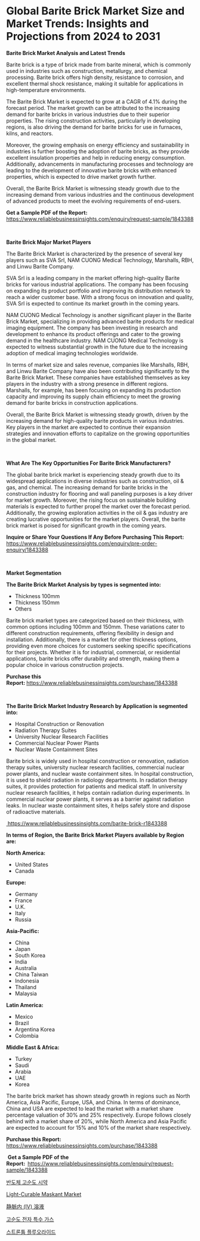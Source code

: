 <p><h1>Global Barite Brick Market Size and Market Trends: Insights and Projections from 2024 to 2031</h1></p><p><strong>Barite Brick Market Analysis and Latest Trends</strong></p>
<p><p>Barite brick is a type of brick made from barite mineral, which is commonly used in industries such as construction, metallurgy, and chemical processing. Barite brick offers high density, resistance to corrosion, and excellent thermal shock resistance, making it suitable for applications in high-temperature environments.</p><p>The Barite Brick Market is expected to grow at a CAGR of 4.1% during the forecast period. The market growth can be attributed to the increasing demand for barite bricks in various industries due to their superior properties. The rising construction activities, particularly in developing regions, is also driving the demand for barite bricks for use in furnaces, kilns, and reactors.</p><p>Moreover, the growing emphasis on energy efficiency and sustainability in industries is further boosting the adoption of barite bricks, as they provide excellent insulation properties and help in reducing energy consumption. Additionally, advancements in manufacturing processes and technology are leading to the development of innovative barite bricks with enhanced properties, which is expected to drive market growth further.</p><p>Overall, the Barite Brick Market is witnessing steady growth due to the increasing demand from various industries and the continuous development of advanced products to meet the evolving requirements of end-users.</p></p>
<p><strong>Get a Sample PDF of the Report:&nbsp;</strong> <a href="https://www.reliablebusinessinsights.com/enquiry/request-sample/1843388">https://www.reliablebusinessinsights.com/enquiry/request-sample/1843388</a></p>
<p>&nbsp;</p>
<p><strong>Barite Brick Major Market Players</strong></p>
<p><p>The Barite Brick Market is characterized by the presence of several key players such as SVA Srl, NAM CUONG Medical Technology, Marshalls, RBH, and Linwu Barite Company. </p><p>SVA Srl is a leading company in the market offering high-quality Barite bricks for various industrial applications. The company has been focusing on expanding its product portfolio and improving its distribution network to reach a wider customer base. With a strong focus on innovation and quality, SVA Srl is expected to continue its market growth in the coming years.</p><p>NAM CUONG Medical Technology is another significant player in the Barite Brick Market, specializing in providing advanced barite products for medical imaging equipment. The company has been investing in research and development to enhance its product offerings and cater to the growing demand in the healthcare industry. NAM CUONG Medical Technology is expected to witness substantial growth in the future due to the increasing adoption of medical imaging technologies worldwide.</p><p>In terms of market size and sales revenue, companies like Marshalls, RBH, and Linwu Barite Company have also been contributing significantly to the Barite Brick Market. These companies have established themselves as key players in the industry with a strong presence in different regions. Marshalls, for example, has been focusing on expanding its production capacity and improving its supply chain efficiency to meet the growing demand for barite bricks in construction applications.</p><p>Overall, the Barite Brick Market is witnessing steady growth, driven by the increasing demand for high-quality barite products in various industries. Key players in the market are expected to continue their expansion strategies and innovation efforts to capitalize on the growing opportunities in the global market.</p></p>
<p>&nbsp;</p>
<p><strong>What Are The Key Opportunities For Barite Brick Manufacturers?</strong></p>
<p><p>The global barite brick market is experiencing steady growth due to its widespread applications in diverse industries such as construction, oil & gas, and chemical. The increasing demand for barite bricks in the construction industry for flooring and wall paneling purposes is a key driver for market growth. Moreover, the rising focus on sustainable building materials is expected to further propel the market over the forecast period. Additionally, the growing exploration activities in the oil & gas industry are creating lucrative opportunities for the market players. Overall, the barite brick market is poised for significant growth in the coming years.</p></p>
<p><strong>Inquire or Share Your Questions If Any Before Purchasing This Report:</strong> <a href="https://www.reliablebusinessinsights.com/enquiry/pre-order-enquiry/1843388">https://www.reliablebusinessinsights.com/enquiry/pre-order-enquiry/1843388</a></p>
<p>&nbsp;</p>
<p><strong>Market Segmentation</strong></p>
<p><strong>The Barite Brick Market Analysis by types is segmented into:</strong></p>
<p><ul><li>Thickness 100mm</li><li>Thickness 150mm</li><li>Others</li></ul></p>
<p><p>Barite brick market types are categorized based on their thickness, with common options including 100mm and 150mm. These variations cater to different construction requirements, offering flexibility in design and installation. Additionally, there is a market for other thickness options, providing even more choices for customers seeking specific specifications for their projects. Whether it is for industrial, commercial, or residential applications, barite bricks offer durability and strength, making them a popular choice in various construction projects.</p></p>
<p><strong>Purchase this Report:&nbsp;</strong><a href="https://www.reliablebusinessinsights.com/purchase/1843388">https://www.reliablebusinessinsights.com/purchase/1843388</a></p>
<p>&nbsp;</p>
<p><strong>The Barite Brick Market Industry Research by Application is segmented into:</strong></p>
<p><ul><li>Hospital Construction or Renovation</li><li>Radiation Therapy Suites</li><li>University Nuclear Research Facilities</li><li>Commercial Nuclear Power Plants</li><li>Nuclear Waste Containment Sites</li></ul></p>
<p><p>Barite brick is widely used in hospital construction or renovation, radiation therapy suites, university nuclear research facilities, commercial nuclear power plants, and nuclear waste containment sites. In hospital construction, it is used to shield radiation in radiology departments. In radiation therapy suites, it provides protection for patients and medical staff. In university nuclear research facilities, it helps contain radiation during experiments. In commercial nuclear power plants, it serves as a barrier against radiation leaks. In nuclear waste containment sites, it helps safely store and dispose of radioactive materials.</p></p>
<p><a href="https://www.reliablebusinessinsights.com/barite-brick-r1843388">&nbsp;https://www.reliablebusinessinsights.com/barite-brick-r1843388</a></p>
<p><strong>In terms of Region, the Barite Brick Market Players available by Region are:</strong></p>
<p>
    <p> <strong> North America: </strong>
        <ul>
            <li>United States</li>
            <li>Canada</li>
        </ul>
        </p> 
    <p> <strong> Europe: </strong>
        <ul>
            <li>Germany</li>
            <li>France</li>
            <li>U.K.</li>
            <li>Italy</li>
            <li>Russia</li>
        </ul>
        </p> 
    <p> <strong> Asia-Pacific: </strong>
        <ul>
            <li>China</li>
            <li>Japan</li>
            <li>South Korea</li>
            <li>India</li>
            <li>Australia</li>
            <li>China Taiwan</li>
            <li>Indonesia</li>
            <li>Thailand</li>
            <li>Malaysia</li>
        </ul>
        </p> 
    <p> <strong> Latin America: </strong>
        <ul>
            <li>Mexico</li>
            <li>Brazil</li>
            <li>Argentina Korea</li>
            <li>Colombia</li>
        </ul>
        </p> 
    <p> <strong> Middle East & Africa: </strong>
        <ul>
            <li>Turkey</li>
            <li>Saudi</li>
            <li>Arabia</li>
            <li>UAE</li>
            <li>Korea</li>
        </ul>
    </p>
    </p>
<p><p>The barite brick market has shown steady growth in regions such as North America, Asia Pacific, Europe, USA, and China. In terms of dominance, China and USA are expected to lead the market with a market share percentage valuation of 30% and 25% respectively. Europe follows closely behind with a market share of 20%, while North America and Asia Pacific are expected to account for 15% and 10% of the market share respectively.</p></p>
<p><strong>Purchase this Report: </strong><a href="https://www.reliablebusinessinsights.com/purchase/1843388">https://www.reliablebusinessinsights.com/purchase/1843388</a></p>
<p>&nbsp;<strong>Get a Sample PDF of the Report:&nbsp;&nbsp;</strong><a href="https://www.reliablebusinessinsights.com/enquiry/request-sample/1843388">https://www.reliablebusinessinsights.com/enquiry/request-sample/1843388</a></p>
<p><strong></strong></p>
<p><p><a href="https://github.com/vss5505pa7z1p/Market-Research-Report-List-2/blob/main/2345965144423.md">반도체 고순도 시약</a></p><p><a href="https://github.com/guneycigdem35/Market-Research-Report-List-3/blob/main/light-curable-maskant-market.md">Light-Curable Maskant Market</a></p><p><a href="https://github.com/Fatimaklein1/Market-Research-Report-List-1/blob/main/9779432138380.md">静脈内 (IV) 溶液</a></p><p><a href="https://github.com/FelipeGrrady654556/Market-Research-Report-List-2/blob/main/4268007144424.md">고순도 전자 특수 가스</a></p><p><a href="https://medium.com/@emmettsaynford43546/%EC%8A%A4%ED%8A%B8%EB%A1%A0%ED%8A%AC-%ED%94%8C%EB%A3%A8%EC%98%A4%EB%9D%BC%EC%9D%B4%EB%93%9C-%EC%8B%9C%EC%9E%A5-%EC%98%88%EC%B8%A1-%EC%8B%9C%EC%9E%A5-%EB%8F%99%ED%96%A5-%EB%B0%8F-%EC%98%81%ED%96%A5-%EB%B6%84%EC%84%9D-2024-2031-3c4a24709b47">스트론튬 플루오라이드</a></p></p>